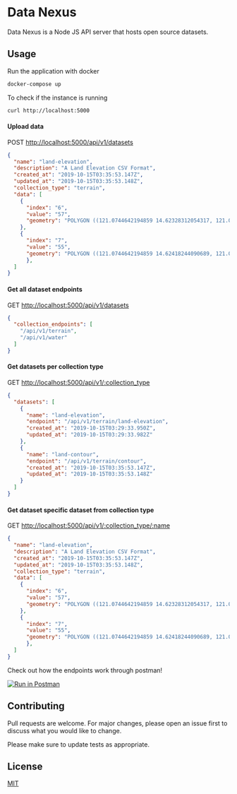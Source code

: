 # Data Nexus

Data Nexus is a Node JS API server that hosts open source datasets.

## Usage

Run the application with docker
```sh
docker-compose up
```

To check if the instance is running
```sh
curl http://localhost:5000
```

#### Upload data
POST <http://localhost:5000/api/v1/datasets>
```json
{
  "name": "land-elevation",
  "description": "A Land Elevation CSV Format",
  "created_at": "2019-10-15T03:35:53.147Z",
  "updated_at": "2019-10-15T03:35:53.148Z",
  "collection_type": "terrain",
  "data": [
    {
      "index": "6",
      "value": "57",
      "geometry": "POLYGON ((121.0744642194859 14.62328312054317, 121.0744642194859 14.62418244090689, 121.0753936236556 14.62418244090689, 121.0753936236556 14.62328312054317, 121.0744642194859 14.62328312054317))"
    },
    {
      "index": "7",
      "value": "55",
      "geometry": "POLYGON ((121.0744642194859 14.62418244090689, 121.0744642194859 14.62508176127062, 121.0753936236556 14.62508176127062, 121.0753936236556 14.62418244090689, 121.0744642194859 14.62418244090689))"
      },
  ]
}
```

#### Get all dataset endpoints

GET <http://localhost:5000/api/v1/datasets>
```json
{
  "collection_endpoints": [
    "/api/v1/terrain",
    "/api/v1/water"
  ]
}
```

#### Get datasets per collection type

GET <http://localhost:5000/api/v1/:collection_type>
```json
{
  "datasets": [
    {
      "name": "land-elevation",
      "endpoint": "/api/v1/terrain/land-elevation",
      "created_at": "2019-10-15T03:29:33.950Z",
      "updated_at": "2019-10-15T03:29:33.982Z"
    },
    {
      "name": "land-contour",
      "endpoint": "/api/v1/terrain/contour",
      "created_at": "2019-10-15T03:35:53.147Z",
      "updated_at": "2019-10-15T03:35:53.148Z"
    }
  ]
}
```

#### Get dataset specific dataset from collection type

GET <http://localhost:5000/api/v1/:collection_type/:name>
```json
{
  "name": "land-elevation",
  "description": "A Land Elevation CSV Format",
  "created_at": "2019-10-15T03:35:53.147Z",
  "updated_at": "2019-10-15T03:35:53.148Z",
  "collection_type": "terrain",
  "data": [
    {
      "index": "6",
      "value": "57",
      "geometry": "POLYGON ((121.0744642194859 14.62328312054317, 121.0744642194859 14.62418244090689, 121.0753936236556 14.62418244090689, 121.0753936236556 14.62328312054317, 121.0744642194859 14.62328312054317))"
    },
    {
      "index": "7",
      "value": "55",
      "geometry": "POLYGON ((121.0744642194859 14.62418244090689, 121.0744642194859 14.62508176127062, 121.0753936236556 14.62508176127062, 121.0753936236556 14.62418244090689, 121.0744642194859 14.62418244090689))"
      },
  ]
}
```

Check out how the endpoints work through postman!

[![Run in Postman](https://run.pstmn.io/button.svg)](https://app.getpostman.com/run-collection/20df48838651506d535f)

###  



## Contributing
Pull requests are welcome. For major changes, please open an issue first to discuss what you would like to change.

Please make sure to update tests as appropriate.

## License
[MIT](https://choosealicense.com/licenses/mit/)